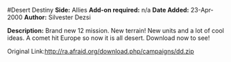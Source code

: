 #Desert Destiny
**Side:** Allies
**Add-on required:** n/a
**Date Added:** 23-Apr-2000
**Author:** Silvester Dezsi

**Description:** Brand new 12 mission. New terrain! New units and a lot of cool ideas. A comet hit Europe so now it is all desert. Download now to see!

Original Link:http://ra.afraid.org/download.php/campaigns/dd.zip
